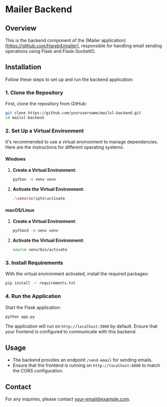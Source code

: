 # Mailer Backend

## Overview

This is the backend component of the (Mailer application)[https://github.com/Hareb4/mailer], responsible for handling email sending operations using Flask and Flask-SocketIO.

## Installation

Follow these steps to set up and run the backend application:

### 1. Clone the Repository

First, clone the repository from GitHub:

```bash
git clone https://github.com/yourusername/mailxl-backend.git
cd mailxl-backend
```

### 2. Set Up a Virtual Environment

It's recommended to use a virtual environment to manage dependencies. Here are the instructions for different operating systems:

#### Windows

1. **Create a Virtual Environment**:
   ```bash
   python -m venv venv
   ```

2. **Activate the Virtual Environment**:
   ```bash
   .\venv\Scripts\activate
   ```

#### macOS/Linux

1. **Create a Virtual Environment**:
   ```bash
   python3 -m venv venv
   ```

2. **Activate the Virtual Environment**:
   ```bash
   source venv/bin/activate
   ```

### 3. Install Requirements

With the virtual environment activated, install the required packages:

```bash
pip install -r requirements.txt
```

### 4. Run the Application

Start the Flask application:

```bash
python app.py
```

The application will run on `http://localhost:5000` by default. Ensure that your frontend is configured to communicate with this backend.

## Usage

- The backend provides an endpoint `/send-email` for sending emails.
- Ensure that the frontend is running on `http://localhost:8080` to match the CORS configuration.

## Contact

For any inquiries, please contact [your-email@example.com](mailto:your-email@example.com).
